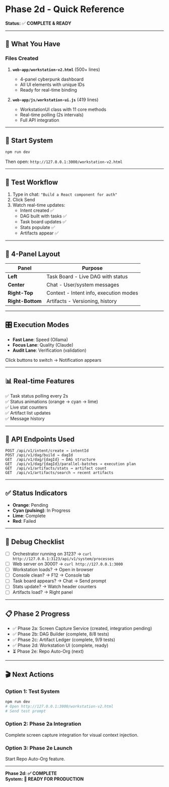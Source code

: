 # Phase 2d - Quick Reference

**Status:** ✅ **COMPLETE & READY**

---

## 🎯 What You Have

### Files Created
1. **`web-app/workstation-v2.html`** (500+ lines)
   - 4-panel cyberpunk dashboard
   - All UI elements with unique IDs
   - Ready for real-time binding

2. **`web-app/js/workstation-ui.js`** (419 lines)
   - WorkstationUI class with 11 core methods
   - Real-time polling (2s intervals)
   - Full API integration

---

## 🚀 Start System

```bash
npm run dev
```

Then open: `http://127.0.0.1:3000/workstation-v2.html`

---

## 💬 Test Workflow

1. Type in chat: `"Build a React component for auth"`
2. Click Send
3. Watch real-time updates:
   - Intent created ✅
   - DAG built with tasks ✅
   - Task board updates ✅
   - Stats populate ✅
   - Artifacts appear ✅

---

## 🎨 4-Panel Layout

| Panel | Purpose |
|-------|---------|
| **Left** | Task Board - Live DAG with status |
| **Center** | Chat - User/system messages |
| **Right-Top** | Context - Intent info, execution modes |
| **Right-Bottom** | Artifacts - Versioning, history |

---

## 🎛️ Execution Modes

- **Fast Lane**: Speed (Ollama)
- **Focus Lane**: Quality (Claude)
- **Audit Lane**: Verification (validation)

Click buttons to switch → Notification appears

---

## 📊 Real-time Features

✅ Task status polling every 2s  
✅ Status animations (orange → cyan → lime)  
✅ Live stat counters  
✅ Artifact list updates  
✅ Message history  

---

## 🔌 API Endpoints Used

```
POST /api/v1/intent/create → intentId
POST /api/v1/dag/build → dagId
GET  /api/v1/dag/{dagId} → DAG structure
GET  /api/v1/dag/{dagId}/parallel-batches → execution plan
GET  /api/v1/artifacts/stats → artifact count
GET  /api/v1/artifacts/search → recent artifacts
```

---

## ✅ Status Indicators

- **Orange**: Pending
- **Cyan (pulsing)**: In Progress
- **Lime**: Complete
- **Red**: Failed

---

## 🔧 Debug Checklist

- [ ] Orchestrator running on 3123? → `curl http://127.0.0.1:3123/api/v1/system/processes`
- [ ] Web server on 3000? → `curl http://127.0.0.1:3000`
- [ ] Workstation loads? → Open in browser
- [ ] Console clean? → F12 → Console tab
- [ ] Task board appears? → Chat → Send prompt
- [ ] Stats update? → Watch header counters
- [ ] Artifacts load? → Right panel

---

## 📋 Phase 2 Progress

- ✅ Phase 2a: Screen Capture Service (created, integration pending)
- ✅ Phase 2b: DAG Builder (complete, 8/8 tests)
- ✅ Phase 2c: Artifact Ledger (complete, 9/9 tests)
- ✅ Phase 2d: Workstation UI (complete, ready)
- ⏳ Phase 2e: Repo Auto-Org (next)

---

## 🎬 Next Actions

### Option 1: Test System
```bash
npm run dev
# Open http://127.0.0.1:3000/workstation-v2.html
# Send test prompt
```

### Option 2: Phase 2a Integration
Complete screen capture integration for visual context injection.

### Option 3: Phase 2e Launch
Start Repo Auto-Org feature.

---

**Phase 2d: ✅ COMPLETE**  
**System: 🚀 READY FOR PRODUCTION**
